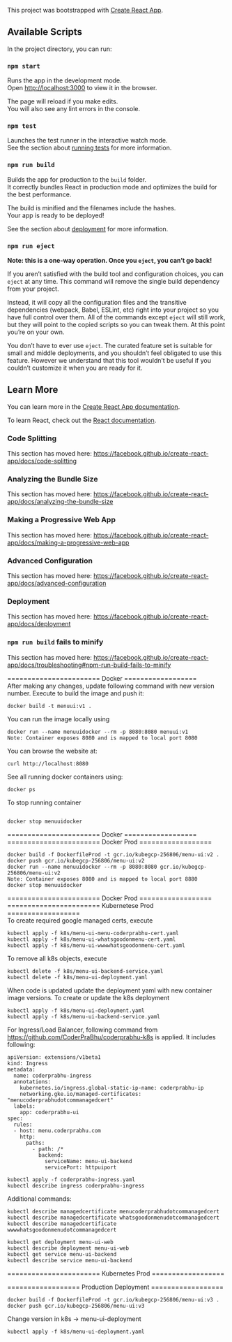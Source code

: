 This project was bootstrapped with [Create React App](https://github.com/facebook/create-react-app).

## Available Scripts

In the project directory, you can run:

### `npm start`

Runs the app in the development mode.<br />
Open [http://localhost:3000](http://localhost:3000) to view it in the browser.

The page will reload if you make edits.<br />
You will also see any lint errors in the console.

### `npm test`

Launches the test runner in the interactive watch mode.<br />
See the section about [running tests](https://facebook.github.io/create-react-app/docs/running-tests) for more information.

### `npm run build`

Builds the app for production to the `build` folder.<br />
It correctly bundles React in production mode and optimizes the build for the best performance.

The build is minified and the filenames include the hashes.<br />
Your app is ready to be deployed!

See the section about [deployment](https://facebook.github.io/create-react-app/docs/deployment) for more information.

### `npm run eject`

**Note: this is a one-way operation. Once you `eject`, you can’t go back!**

If you aren’t satisfied with the build tool and configuration choices, you can `eject` at any time. This command will remove the single build dependency from your project.

Instead, it will copy all the configuration files and the transitive dependencies (webpack, Babel, ESLint, etc) right into your project so you have full control over them. All of the commands except `eject` will still work, but they will point to the copied scripts so you can tweak them. At this point you’re on your own.

You don’t have to ever use `eject`. The curated feature set is suitable for small and middle deployments, and you shouldn’t feel obligated to use this feature. However we understand that this tool wouldn’t be useful if you couldn’t customize it when you are ready for it.

## Learn More

You can learn more in the [Create React App documentation](https://facebook.github.io/create-react-app/docs/getting-started).

To learn React, check out the [React documentation](https://reactjs.org/).

### Code Splitting

This section has moved here: https://facebook.github.io/create-react-app/docs/code-splitting

### Analyzing the Bundle Size

This section has moved here: https://facebook.github.io/create-react-app/docs/analyzing-the-bundle-size

### Making a Progressive Web App

This section has moved here: https://facebook.github.io/create-react-app/docs/making-a-progressive-web-app

### Advanced Configuration

This section has moved here: https://facebook.github.io/create-react-app/docs/advanced-configuration

### Deployment

This section has moved here: https://facebook.github.io/create-react-app/docs/deployment

### `npm run build` fails to minify

This section has moved here: https://facebook.github.io/create-react-app/docs/troubleshooting#npm-run-build-fails-to-minify



======================= Docker ==================  
After making any changes, update following command with new version number.
Execute to build the image and push it:  
````
docker build -t menuui:v1 .  
````
You can run the image locally using
````
docker run --name menuuidocker --rm -p 8080:8080 menuui:v1
Note: Container exposes 8080 and is mapped to local port 8080
````
You can browse the website at:
````
curl http://localhost:8080
````
See all running docker containers using:
````
docker ps
````
To stop running container

````

docker stop menuuidocker
````

======================= Docker ==================  
======================= Docker Prod ==================  
````
docker build -f DockerfileProd -t gcr.io/kubegcp-256806/menu-ui:v2 .    
docker push gcr.io/kubegcp-256806/menu-ui:v2 
docker run --name menuuidocker --rm -p 8080:8080 gcr.io/kubegcp-256806/menu-ui:v2  
Note: Container exposes 8080 and is mapped to local port 8880
docker stop menuuidocker  
````
======================= Docker Prod ==================  
======================= Kubernetese Prod ==================  
To create required google managed certs, execute
```` 
kubectl apply -f k8s/menu-ui-menu-coderprabhu-cert.yaml
kubectl apply -f k8s/menu-ui-whatsgoodonmenu-cert.yaml  
kubectl apply -f k8s/menu-ui-wwwwhatsgoodonmenu-cert.yaml
````
To remove all k8s objects, execute
````
kubectl delete -f k8s/menu-ui-backend-service.yaml  
kubectl delete -f k8s/menu-ui-deployment.yaml  
````
When code is updated update the deployment yaml with new 
container image versions.
To create or update the k8s deployment
````
kubectl apply -f k8s/menu-ui-deployment.yaml  
kubectl apply -f k8s/menu-ui-backend-service.yaml  
````
For Ingress/Load Balancer, following command from https://github.com/CoderPraBhu/coderprabhu-k8s is applied. 
It includes following: 
````
apiVersion: extensions/v1beta1
kind: Ingress
metadata:
  name: coderprabhu-ingress
  annotations:
    kubernetes.io/ingress.global-static-ip-name: coderprabhu-ip
    networking.gke.io/managed-certificates: "menucoderprabhudotcommanagedcert"
  labels:
    app: coderprabhu-ui
spec:
  rules:
  - host: menu.coderprabhu.com
    http:
      paths:
        - path: /*
          backend:
            serviceName: menu-ui-backend
            servicePort: httpuiport            
````
````
kubectl apply -f coderprabhu-ingress.yaml
kubectl describe ingress coderprabhu-ingress
````
Additional commands:  
````
kubectl describe managedcertificate menucoderprabhudotcommanagedcert
kubectl describe managedcertificate whatsgoodonmenudotcommanagedcert
kubectl describe managedcertificate wwwwhatsgoodonmenudotcommanagedcert

kubectl get deployment menu-ui-web
kubectl describe deployment menu-ui-web
kubectl get service menu-ui-backend
kubectl describe service menu-ui-backend
````
======================= Kubernetes Prod ==================  


================== Production Deployment ================== 
````
docker build -f DockerfileProd -t gcr.io/kubegcp-256806/menu-ui:v3 .    
docker push gcr.io/kubegcp-256806/menu-ui:v3 
````
Change version in k8s ->  menu-ui-deployment
````
kubectl apply -f k8s/menu-ui-deployment.yaml 
````